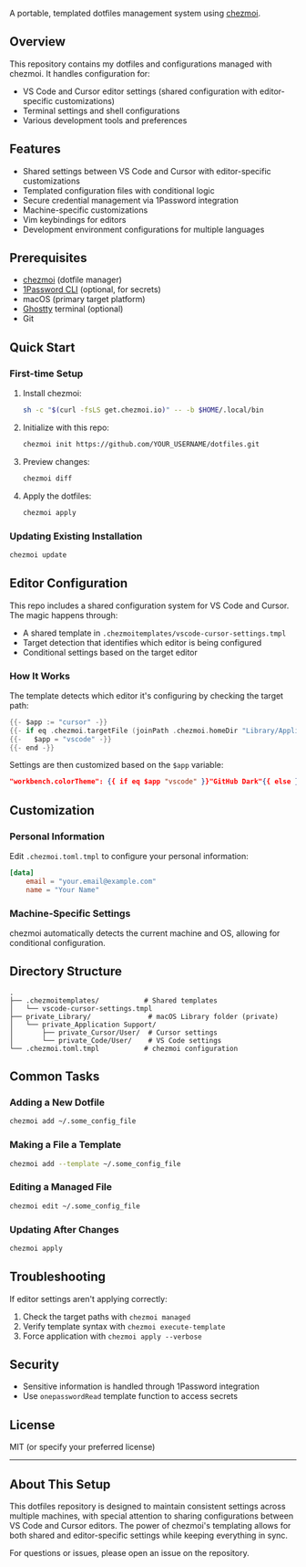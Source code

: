 A portable, templated dotfiles management system using [chezmoi](https://www.chezmoi.io/).

## Overview

This repository contains my dotfiles and configurations managed with chezmoi. It handles configuration for:

- VS Code and Cursor editor settings (shared configuration with editor-specific customizations)
- Terminal settings and shell configurations
- Various development tools and preferences

## Features

- Shared settings between VS Code and Cursor with editor-specific customizations
- Templated configuration files with conditional logic
- Secure credential management via 1Password integration
- Machine-specific customizations
- Vim keybindings for editors
- Development environment configurations for multiple languages

## Prerequisites

- [chezmoi](https://www.chezmoi.io/install/) (dotfile manager)
- [1Password CLI](https://1password.com/downloads/command-line/) (optional, for secrets)
- macOS (primary target platform)
- [Ghostty](https://github.com/mitchellh/ghostty) terminal (optional)
- Git

## Quick Start

### First-time Setup

1. Install chezmoi:
   ```bash
   sh -c "$(curl -fsLS get.chezmoi.io)" -- -b $HOME/.local/bin
   ```

2. Initialize with this repo:
   ```bash
   chezmoi init https://github.com/YOUR_USERNAME/dotfiles.git
   ```

3. Preview changes:
   ```bash
   chezmoi diff
   ```

4. Apply the dotfiles:
   ```bash
   chezmoi apply
   ```

### Updating Existing Installation

```bash
chezmoi update
```

## Editor Configuration

This repo includes a shared configuration system for VS Code and Cursor. The magic happens through:

- A shared template in `.chezmoitemplates/vscode-cursor-settings.tmpl`
- Target detection that identifies which editor is being configured
- Conditional settings based on the target editor

### How It Works

The template detects which editor it's configuring by checking the target path:

```go
{{- $app := "cursor" -}}
{{- if eq .chezmoi.targetFile (joinPath .chezmoi.homeDir "Library/Application Support/Code/User/settings.json") -}}
{{-   $app = "vscode" -}}
{{- end -}}
```

Settings are then customized based on the `$app` variable:

```json
"workbench.colorTheme": {{ if eq $app "vscode" }}"GitHub Dark"{{ else }}"Palenight (Mild Contrast)"{{ end }},
```

## Customization

### Personal Information

Edit `.chezmoi.toml.tmpl` to configure your personal information:

```toml
[data]
    email = "your.email@example.com"
    name = "Your Name"
```

### Machine-Specific Settings

chezmoi automatically detects the current machine and OS, allowing for conditional configuration.

## Directory Structure

```
.
├── .chezmoitemplates/           # Shared templates
│   └── vscode-cursor-settings.tmpl
├── private_Library/              # macOS Library folder (private)
│   └── private_Application Support/
│       ├── private_Cursor/User/  # Cursor settings
│       └── private_Code/User/    # VS Code settings
└── .chezmoi.toml.tmpl           # chezmoi configuration
```

## Common Tasks

### Adding a New Dotfile

```bash
chezmoi add ~/.some_config_file
```

### Making a File a Template

```bash
chezmoi add --template ~/.some_config_file
```

### Editing a Managed File

```bash
chezmoi edit ~/.some_config_file
```

### Updating After Changes

```bash
chezmoi apply
```

## Troubleshooting

If editor settings aren't applying correctly:
1. Check the target paths with `chezmoi managed`
2. Verify template syntax with `chezmoi execute-template`
3. Force application with `chezmoi apply --verbose`

## Security

- Sensitive information is handled through 1Password integration
- Use `onepasswordRead` template function to access secrets

## License

MIT (or specify your preferred license)

---

## About This Setup

This dotfiles repository is designed to maintain consistent settings across multiple machines, with special attention to sharing configurations between VS Code and Cursor editors. The power of chezmoi's templating allows for both shared and editor-specific settings while keeping everything in sync.

For questions or issues, please open an issue on the repository.
